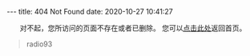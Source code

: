 \---
title: 404 Not Found
date: 2020-10-27 10:41:27


<center>
对不起，您所访问的页面不存在或者已删除。
您可以<a href="https://radio93.github.io>">点击此处</a>返回首页。
</center>

<blockquote class="blockquote-center">
    radio93
</blockquote>